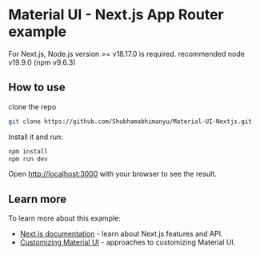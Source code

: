 # Material UI - Next.js App Router example

For Next.js, Node.js version >= v18.17.0 is required.
recommended node v19.9.0 (npm v9.6.3)
## How to use

clone the repo
```bash
git clone https://github.com/Shubhamabhimanyu/Material-UI-Nextjs.git
```


Install it and run:

```bash
npm install
npm run dev
```

Open [http://localhost:3000](http://localhost:3000) with your browser to see the result.

## Learn more

To learn more about this example:

- [Next.js documentation](https://nextjs.org/docs) - learn about Next.js features and API.
- [Customizing Material UI](https://mui.com/material-ui/customization/how-to-customize/) - approaches to customizing Material UI.





